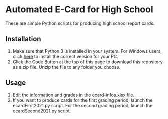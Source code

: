 # Automated E-Card for High School
These are simple Python scripts for producing high school report cards.

## Installation
1. Make sure that Python 3 is installed in your system. For Windows users, click [here](https://www.python.org/downloads/windows/) to install the correct version for your PC.
2. Click the Code Button at the top of this page to download this repository as a zip file. Unzip the file to any folder you choose.

## Usage
1. Edit the information and grades in the ecard-infos.xlsx file.
2. If you want to produce cards for the first grading period, launch the ecardFirst2021.py script. For the second grading period, launch the ecardSecond2021.py script.
